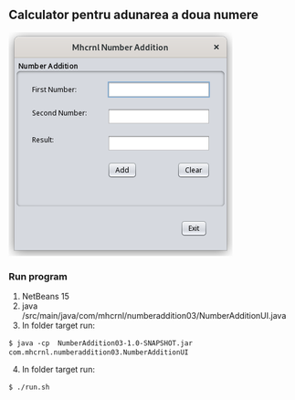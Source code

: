 ## Calculator pentru adunarea a doua numere

![](img_01.png)

### Run program

1. NetBeans 15
2. java /src/main/java/com/mhcrnl/numberaddition03/NumberAdditionUI.java
3. In folder target run: 

```	
$ java -cp  NumberAddition03-1.0-SNAPSHOT.jar com.mhcrnl.numberaddition03.NumberAdditionUI
```
4. In folder target run:

```
$ ./run.sh
```